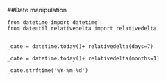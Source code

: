 ##Date manipulation

    from datetime import datetime
    from dateutil.relativedelta import relativedelta


    _date = datetime.today()+ relativedelta(days=7)

    _date = datetime.today()+ relativedelta(months=1)

    _date.strftime('%Y-%m-%d')

